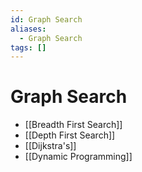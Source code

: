 ```yaml
---
id: Graph Search
aliases:
  - Graph Search
tags: []
---
```


# Graph Search

- [[Breadth First Search]]
- [[Depth First Search]]
- [[Dijkstra's]]
- [[Dynamic Programming]]
